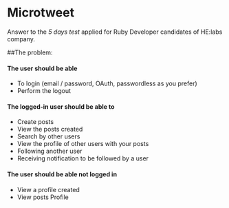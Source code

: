 # Microtweet

Answer to the *5 days test* applied for Ruby Developer candidates of HE:labs company.

##The problem:

#### The user should be able

* To login (email / password, OAuth, passwordless as you prefer)
* Perform the logout

#### The logged-in user should be able to

* Create posts
* View the posts created
* Search by other users
* View the profile of other users with your posts
* Following another user
* Receiving notification to be followed by a user

#### The user should be able not logged in

* View a profile created
* View posts Profile
